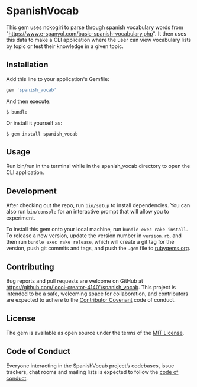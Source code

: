 # SpanishVocab

This gem uses nokogiri to parse through spanish vocabulary words from "https://www.e-spanyol.com/basic-spanish-vocabulary.php". It then uses this data to make a CLI application where the user can view vocabulary lists by topic or test their knowledge in a given topic.

## Installation

Add this line to your application's Gemfile:

```ruby
gem 'spanish_vocab'
```

And then execute:

    $ bundle

Or install it yourself as:

    $ gem install spanish_vocab

## Usage

Run bin/run in the terminal while in the spanish_vocab directory to open the CLI application.

## Development

After checking out the repo, run `bin/setup` to install dependencies. You can also run `bin/console` for an interactive prompt that will allow you to experiment.

To install this gem onto your local machine, run `bundle exec rake install`. To release a new version, update the version number in `version.rb`, and then run `bundle exec rake release`, which will create a git tag for the version, push git commits and tags, and push the `.gem` file to [rubygems.org](https://rubygems.org).

## Contributing

Bug reports and pull requests are welcome on GitHub at https://github.com/'cool-creator-4140'/spanish_vocab. This project is intended to be a safe, welcoming space for collaboration, and contributors are expected to adhere to the [Contributor Covenant](http://contributor-covenant.org) code of conduct.

## License

The gem is available as open source under the terms of the [MIT License](https://opensource.org/licenses/MIT).

## Code of Conduct

Everyone interacting in the SpanishVocab project’s codebases, issue trackers, chat rooms and mailing lists is expected to follow the [code of conduct](https://github.com/'cool-creator-4140'/spanish_vocab/blob/master/CODE_OF_CONDUCT.md).

